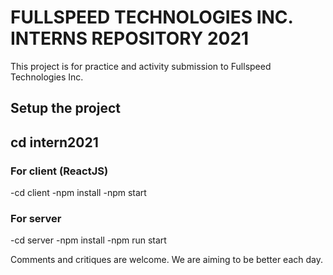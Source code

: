 # FULLSPEED TECHNOLOGIES INC. INTERNS REPOSITORY 2021

This project is for practice and activity submission to Fullspeed Technologies Inc.

## Setup the project

## cd intern2021

### For client (ReactJS)
-cd client
-npm install
-npm start

### For server
-cd server
-npm install
-npm run start

Comments and critiques are welcome. We are aiming to be better each day.
